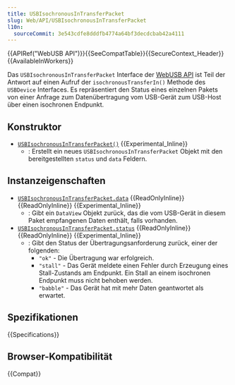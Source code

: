 ```yaml
---
title: USBIsochronousInTransferPacket
slug: Web/API/USBIsochronousInTransferPacket
l10n:
  sourceCommit: 3e543cdfe8dddfb4774a64bf3decdcbab42a4111
---
```


{{APIRef("WebUSB API")}}{{SeeCompatTable}}{{SecureContext_Header}}{{AvailableInWorkers}}

Das `USBIsochronousInTransferPacket` Interface der [WebUSB API](/de/docs/Web/API/WebUSB_API) ist Teil der Antwort auf einen Aufruf der `isochronousTransferIn()` Methode des `USBDevice` Interfaces. Es repräsentiert den Status eines einzelnen Pakets von einer Anfrage zum Datenübertragung vom USB-Gerät zum USB-Host über einen isochronen Endpunkt.

## Konstruktor

- [`USBIsochronousInTransferPacket()`](/de/docs/Web/API/USBIsochronousInTransferPacket/USBIsochronousInTransferPacket) {{Experimental_Inline}}
  - : Erstellt ein neues `USBIsochronousInTransferPacket` Objekt mit den bereitgestellten `status` und `data` Feldern.

## Instanzeigenschaften

- [`USBIsochronousInTransferPacket.data`](/de/docs/Web/API/USBIsochronousInTransferPacket/data) {{ReadOnlyInline}} {{ReadOnlyInline}} {{Experimental_Inline}}
  - : Gibt ein `DataView` Objekt zurück, das die vom USB-Gerät in diesem Paket empfangenen Daten enthält, falls vorhanden.
- [`USBIsochronousInTransferPacket.status`](/de/docs/Web/API/USBIsochronousInTransferPacket/status) {{ReadOnlyInline}} {{ReadOnlyInline}} {{Experimental_Inline}}
  - : Gibt den Status der Übertragungsanforderung zurück, einer der folgenden:
    - `"ok"` - Die Übertragung war erfolgreich.
    - `"stall"` - Das Gerät meldete einen Fehler durch Erzeugung eines Stall-Zustands am Endpunkt. Ein Stall an einem isochronen Endpunkt muss nicht behoben werden.
    - `"babble"` - Das Gerät hat mit mehr Daten geantwortet als erwartet.

## Spezifikationen

{{Specifications}}

## Browser-Kompatibilität

{{Compat}}

